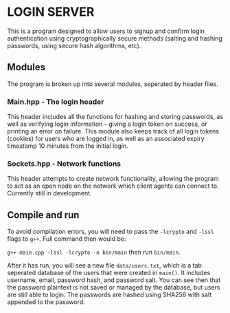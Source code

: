 # LOGIN SERVER

This is a program designed to allow users to signup and confirm login authentication using cryptographically secure methods (salting and hashing passwords, using secure hash algorithms, etc).

## Modules

The program is broken up into several modules, seperated by header files.

### Main.hpp - The login header

This header includes all the functions for hashing and storing passwords, as well as verifying login information - giving a login token on success, or printing an error on failure. This module also keeps track of all login tokens (cookies) for users who are logged in, as well as an associated expiry timestamp 10 minutes from the initial login.

### Sockets.hpp - Network functions

This header attempts to create network functionality, allowing the program to act as an open node on the network which client agents can connect to. Currently still in development.

## Compile and run
To avoid compilation errors, you will need to pass the `-lcrypto` and `-lssl` flags to `g++`. Full command then would be:

`g++ main.cpp -lssl -lcrypto -o bin/main`
then run `bin/main`.

After it has run, you will see a new file `data/users.txt`, which is a tab seperated database of the users that were created in `main()`. It includes username, email, password hash, and password salt. You can see then that the password plaintext is not saved or managed by the database, but users are still able to login. The passwords are hashed using SHA256 with salt appended to the password.
